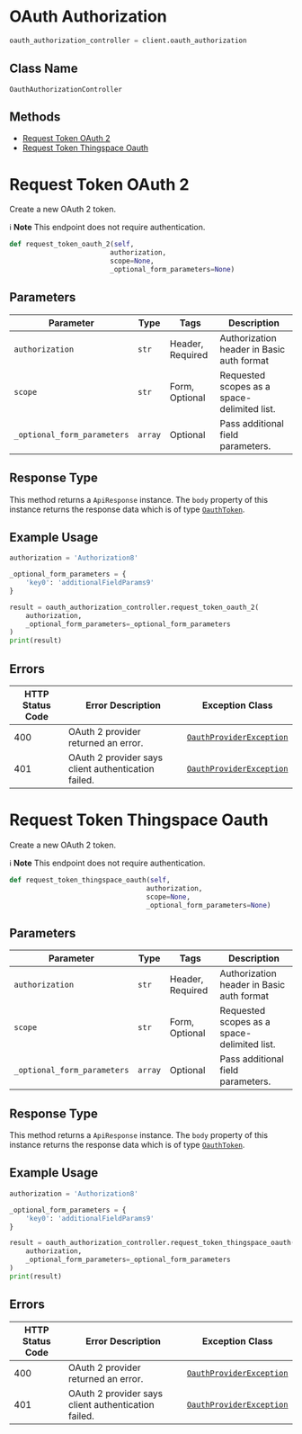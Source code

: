 # OAuth Authorization

```python
oauth_authorization_controller = client.oauth_authorization
```

## Class Name

`OauthAuthorizationController`

## Methods

* [Request Token OAuth 2](../../doc/controllers/oauth-authorization.md#request-token-oauth-2)
* [Request Token Thingspace Oauth](../../doc/controllers/oauth-authorization.md#request-token-thingspace-oauth)


# Request Token OAuth 2

Create a new OAuth 2 token.

:information_source: **Note** This endpoint does not require authentication.

```python
def request_token_oauth_2(self,
                         authorization,
                         scope=None,
                         _optional_form_parameters=None)
```

## Parameters

| Parameter | Type | Tags | Description |
|  --- | --- | --- | --- |
| `authorization` | `str` | Header, Required | Authorization header in Basic auth format |
| `scope` | `str` | Form, Optional | Requested scopes as a space-delimited list. |
| `_optional_form_parameters` | `array` | Optional | Pass additional field parameters. |

## Response Type

This method returns a `ApiResponse` instance. The `body` property of this instance returns the response data which is of type [`OauthToken`](../../doc/models/oauth-token.md).

## Example Usage

```python
authorization = 'Authorization8'

_optional_form_parameters = {
    'key0': 'additionalFieldParams9'
}

result = oauth_authorization_controller.request_token_oauth_2(
    authorization,
    _optional_form_parameters=_optional_form_parameters
)
print(result)
```

## Errors

| HTTP Status Code | Error Description | Exception Class |
|  --- | --- | --- |
| 400 | OAuth 2 provider returned an error. | [`OauthProviderException`](../../doc/models/oauth-provider-exception.md) |
| 401 | OAuth 2 provider says client authentication failed. | [`OauthProviderException`](../../doc/models/oauth-provider-exception.md) |


# Request Token Thingspace Oauth

Create a new OAuth 2 token.

:information_source: **Note** This endpoint does not require authentication.

```python
def request_token_thingspace_oauth(self,
                                  authorization,
                                  scope=None,
                                  _optional_form_parameters=None)
```

## Parameters

| Parameter | Type | Tags | Description |
|  --- | --- | --- | --- |
| `authorization` | `str` | Header, Required | Authorization header in Basic auth format |
| `scope` | `str` | Form, Optional | Requested scopes as a space-delimited list. |
| `_optional_form_parameters` | `array` | Optional | Pass additional field parameters. |

## Response Type

This method returns a `ApiResponse` instance. The `body` property of this instance returns the response data which is of type [`OauthToken`](../../doc/models/oauth-token.md).

## Example Usage

```python
authorization = 'Authorization8'

_optional_form_parameters = {
    'key0': 'additionalFieldParams9'
}

result = oauth_authorization_controller.request_token_thingspace_oauth(
    authorization,
    _optional_form_parameters=_optional_form_parameters
)
print(result)
```

## Errors

| HTTP Status Code | Error Description | Exception Class |
|  --- | --- | --- |
| 400 | OAuth 2 provider returned an error. | [`OauthProviderException`](../../doc/models/oauth-provider-exception.md) |
| 401 | OAuth 2 provider says client authentication failed. | [`OauthProviderException`](../../doc/models/oauth-provider-exception.md) |

